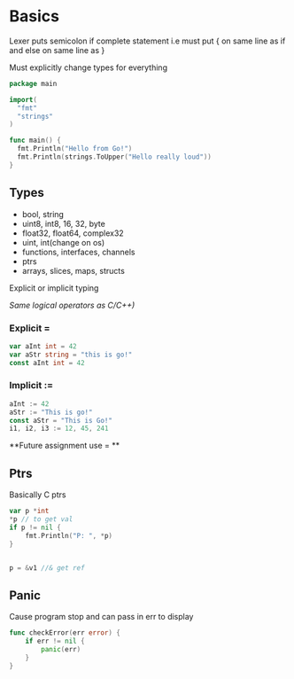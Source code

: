 # Basics

Lexer puts semicolon if complete statement i.e must put { on same line as if and else on same line as }

Must explicitly change types for everything

```go
package main

import(
  "fmt"
  "strings"
)

func main() {
  fmt.Println("Hello from Go!")
  fmt.Println(strings.ToUpper("Hello really loud"))
}
```

## Types

- bool, string
- uint8, int8, 16, 32, byte
- float32, float64, complex32
- uint, int(change on os)
- functions, interfaces, channels
- ptrs
- arrays, slices, maps, structs

Explicit or implicit typing

*Same logical operators as C/C++)*

### Explicit =

```go
var aInt int = 42
var aStr string = "this is go!"
const aInt int = 42
```

### Implicit :=

```go
aInt := 42
aStr := "This is go!"
const aStr = "This is Go!"
i1, i2, i3 := 12, 45, 241
```

**Future assignment use = **

## Ptrs

Basically C ptrs

```go
var p *int 
*p // to get val 
if p != nil {
    fmt.Println("P: ", *p)
}


p = &v1 //& get ref
```

## Panic

Cause program stop and can pass in err to display

```go
func checkError(err error) {
    if err != nil {
        panic(err) 
    }
}
```

